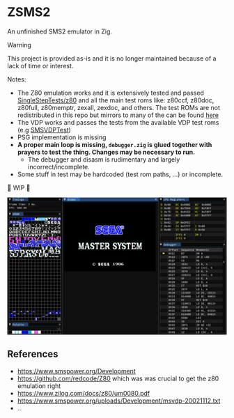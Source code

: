 # ZSMS2

An unfinished SMS2 emulator in Zig.

> [!WARNING]  
> This project is provided as-is and it is no longer maintained because of a lack of time or interest.

Notes:
- The Z80 emulation works and it is extensively tested and passed [SingleStepTests/z80](https://github.com/SingleStepTests/z80)
  and all the main test roms like: z80ccf, z80doc, z80full, z80memptr, zexall, zexdoc, and others. The test ROMs are not redistributed in this repo
  but mirrors to many of the can be found [here](https://github.com/redcode/Z80/wiki/Tests)
- The VDP works and passes the tests from the available VDP test roms (e.g [SMSVDPTest](https://www.smspower.org/Homebrew/SMSVDPTest-SMS))
- PSG implementation is missing
- **A proper main loop is missing, `debugger.zig` is glued together with prayers to test the thing. Changes may be necessary to run.**
  - The debugger and disasm is rudimentary and largely incorrect/incomplete.
- Some stuff in test may be hardcoded (test rom paths, ...) or incomplete.

🚧 WIP 🚧

![screen](./docs/images/screen.png)

## References
- https://www.smspower.org/Development
- https://github.com/redcode/Z80 which was was crucial to get the z80 emulation right
- https://www.zilog.com/docs/z80/um0080.pdf
- https://www.smspower.org/uploads/Development/msvdp-20021112.txt
- ..
